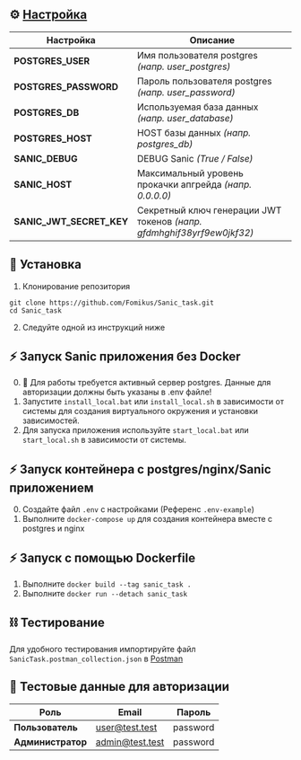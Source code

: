 ## ⚙ [Настройка](https://github.com/Fomikus/Sanic_task/blob/main/.env-example)
| Настройка                | Описание                                                               |
|--------------------------|------------------------------------------------------------------------|
| **POSTGRES_USER**        | Имя пользователя postgres _(напр. user_postgres)_                      |
| **POSTGRES_PASSWORD**    | Пароль пользователя postgres  _(напр. user_password)_                  |
| **POSTGRES_DB**          | Используемая база данных _(напр. user_database)_                       |
| **POSTGRES_HOST**        | HOST базы данных  _(напр. postgres_db)_                                |
| **SANIC_DEBUG**          | DEBUG Sanic _(True / False)_                                           |
| **SANIC_HOST**           | Максимальный уровень прокачки апгрейда _(напр. 0.0.0.0)_               |
| **SANIC_JWT_SECRET_KEY** | Секретный ключ генерации JWT токенов _(напр. gfdmhghif38yrf9ew0jkf32)_ |

## 🧱 Установка
1. Клонирование репозитория
```shell
git clone https://github.com/Fomikus/Sanic_task.git
cd Sanic_task
```
2. Следуйте одной из инструкций ниже

## ⚡ Запуск Sanic приложения без Docker
0. 🧱 Для работы требуется активный сервер postgres. Данные для авторизации должны быть указаны в .env файле!
1. Запустите `install_local.bat` или `install_local.sh` в зависимости от системы для создания виртуального окружения и установки зависимостей.
2. Для запуска приложения используйте `start_local.bat` или `start_local.sh` в зависимости от системы.

## ⚡ Запуск контейнера с postgres/nginx/Sanic приложением
0. Создайте файл `.env` с настройками (Референс `.env-example`)
1. Выполните `docker-compose up` для создания контейнера вместе с postgres и nginx

## ⚡ Запуск с помощью Dockerfile
1. Выполните `docker build --tag sanic_task .`
2. Выполните `docker run --detach sanic_task`


## ⛓️ Тестирование
Для удобного тестирования импортируйте файл `SanicTask.postman_collection.json` в [Postman](https://postman.com)


## 🧪 Тестовые данные для авторизации
| Роль                | Email           | Пароль   |
|---------------------|-----------------|----------|
| **Пользователь**    | user@test.test  | password |
| **Администратор**   | admin@test.test | password |
